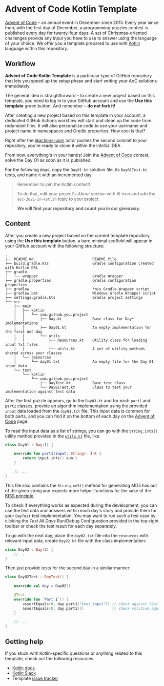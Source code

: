 # Advent of Code Kotlin Template

[Advent of Code][aoc] – an annual event in December since 2015.
Every year since then, with the first day of December, a programming puzzles contest is published every day for twenty-four days.
A set of Christmas-oriented challenges provide any input you have to use to answer using the language of your choice.
We offer you a template prepared to use with [Kotlin][kotlin] language within this repository.

## Workflow
**Advent of Code Kotlin Template** is a particular type of GitHub repository that lets you speed up the setup phase and start writing your AoC solutions immediately.

The general idea is straightforward – to create a new project based on this template, you need to log in to your GitHub account and use the **Use this template** green button.
And remember – **do not fork it!**

After creating a new project based on this template in your account, a dedicated GitHub Actions workflow will start and clean up the code from redundant files.
It will also personalize code to use your username and project name in namespaces and Gradle properties.
How cool is that?

Right after the [@actions-user][actions-user] actor pushes the second commit to your repository, you're ready to clone it within the IntelliJ IDEA.

From now, everything's in your hands!
Join the [Advent of Code][aoc] contest, solve the Day O1 as soon as it is published.

For the following days, copy the `Day01.kt` solution file, its `Day01Test.kt` tests, and name it with an incremented day.

> Remember to join the Kotlin contest!
> 
> To do that, edit your project's _About_ section with ⚙️ icon and add the `aoc-2021-in-kotlin` topic to your project.
> 
> **We will find your repository and count you in our giveaway.** 

## Content

After you create a new project based on the current template repository using the **Use this template** button, a bare minimal scaffold will appear in your GitHub account with the following structure:

```
.
├── README.md                           README file
├── build.gradle.kts                    Gradle configuration created with Kotlin DSL
├── gradle
│   └── wrapper                         Gradle Wrapper
├── gradle.properties                   Gradle configuration properties
├── gradlew                             *nix Gradle Wrapper script
├── gradlew.bat                         Windows Gradle Wrapper script
├── settings.gradle.kts                 Gradle project settings
└── src
    ├── main
    │   ├── kotlin
    │   │   └── com.github.you.project
    │   │       ├── Day.kt              Base class for Day* implementations
    │   │       ├── Day01.kt            An empty implementation for the first AoC day
    │   │       └── utils
    │   │           ├── Resources.kt    Utility class for loading input txt files
    │   │           └── utils.kt        A set of utility methods shared across your classes
    │   └── resources
    │       └── day01.txt               An empty file for the Day 01 input data
    └── test
        └── kotlin
            └── com.github.you.project
                ├── DayTest.kt          Base test class
                └── Day01Test.kt        Class to test your implementation against test data 
```

After the first puzzle appears, go to the `Day01.kt` and for each `part1` and `part2` classes, provide an algorithm implementation using the provided `input` data loaded from the `day01.txt` file.
This input data is common for both parts, and you can find it on the bottom of each day on the [Advent of Code][aoc] page.

To read the input data as a list of strings, you can go with the `String.ints()` utility method provided in the [`utils.kt`][file:utils] file, like:

```kotlin
class Day01 : Day(1) {

    override fun part1(input: String): Int {
        return input.ints().sum()
    }

    // ...
}
```

This file also contains the `String.md5()` method for generating MD5 has out of the given string and expects more helper functions for the sake of the [KISS principle][kiss].

To check if everything works as expected during the development, you can use the test data and answers within each day's story and provide them for your `DayTest` test implementation.
You may want to run such a test case by clicking the _Test All Days_ Run/Debug Configuration provided in the top-right toolbar or check the test result for each day separately.

To go with the next day, place the `day02.txt` file into the `resources` with relevant input data, create `Day02.kt` file with the class implementation:

```kotlin
class Day02 : Day(2) { 
    // ...
}
```

Then just provide tests for the second day in a similar manner:

```kotlin
class Day02Test : DayTest() {
    
    override val day = Day02()

    @Test
    override fun `Part 1`() {
        assertEquals(0, day.part1("test_input")) // check against test input
        assertEquals(0, day.part1())             // check solution against input data
    }

    // ...
}
```

## Getting help

If you stuck with Kotlin-specific questions or anything related to this template, check out the following resources:

- [Kotlin docs][docs]
- [Kotlin Slack][slack]
- Template [issue tracker][issues]


[actions-user]: https://github.com/actions-user
[aoc]: https://adventofcode.com
[docs]: https://kotlinlang.org/docs/home.html
[issues]: https://github.com/kotlin-hands-on/advent-of-code-kotlin-template/issues
[kiss]: https://en.wikipedia.org/wiki/KISS_principle
[kotlin]: https://kotlinlang.org
[slack]: https://surveys.jetbrains.com/s3/kotlin-slack-sign-up
[file:kotlin]: .github/readme/kotlin.svg
[file:utils]: src/main/kotlin/com/github/kotlinhandson/aoc/utils/utils.kt
